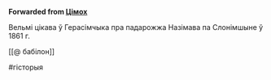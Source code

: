 **Forwarded from [Цімох](https://t.me/Tusajas)**

Вельмі цікава ў Герасімчыка пра падарожжа Назімава па Слонімшыне ў 1861 г.

[[@ бабілон]]

#гісторыя